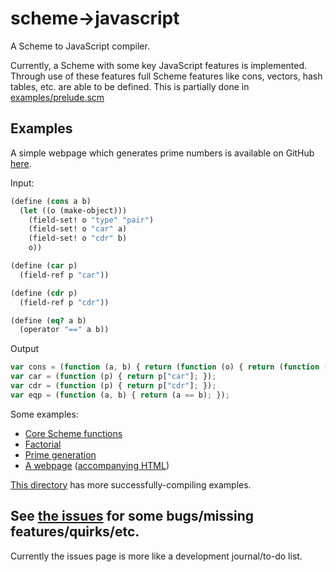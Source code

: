 # scheme->javascript

A Scheme to JavaScript compiler.

Currently, a Scheme with some key JavaScript features is
implemented. Through use of these features full Scheme features like
cons, vectors, hash tables, etc. are able to be defined. This is
partially done in
[examples/prelude.scm](https://github.com/welliam/scheme-to-js/blob/master/examples/prelude.scm)

## Examples
A simple webpage which generates prime numbers is available on GitHub
[here](http://welliam.github.io/primes/).

Input:
```scheme
(define (cons a b)
  (let ((o (make-object)))
    (field-set! o "type" "pair")
    (field-set! o "car" a)
    (field-set! o "cdr" b)
    o))

(define (car p)
  (field-ref p "car"))

(define (cdr p)
  (field-ref p "cdr"))

(define (eq? a b)
  (operator "==" a b))
```

Output
```javascript
var cons = (function (a, b) { return (function (o) { return (function (x) { return (function (x) { return (function (x) { return o; })(o["cdr"] = b); })(o["car"] = a); })(o["type"] = "pair"); })({}); }); 
var car = (function (p) { return p["car"]; });
var cdr = (function (p) { return p["cdr"]; });
var eqp = (function (a, b) { return (a == b); });
```

Some examples:

- [Core Scheme functions](https://github.com/welliam/scheme-to-js/blob/master/examples/prelude.scm)
- [Factorial](https://github.com/welliam/scheme-to-js/blob/master/examples/fac.scm)
- [Prime generation](https://github.com/welliam/scheme-to-js/blob/master/examples/primes.scm)
- [A webpage](https://github.com/welliam/scheme-to-js/blob/master/examples/primespage.scm) ([accompanying HTML](https://github.com/welliam/scheme-to-js/blob/master/examples/primes.html))

[This directory](https://github.com/welliam/scheme-to-js/tree/master/examples)
has more successfully-compiling examples.

## See [the issues](https://github.com/welliam/scheme-to-js/issues) for some bugs/missing features/quirks/etc.
Currently the issues page is more like a development journal/to-do list.
